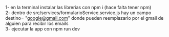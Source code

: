 1- en la terminal instalar las librerias con npm i (hace falta tener npm)\
2- dentro de src/services/formularioService.service.js hay un campo destino= "google@gmail.com" donde pueden reemplazarlo por el gmail de alguien para recibir los emails\
3- ejecutar la app con npm run dev

